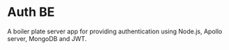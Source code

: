 ﻿# Auth BE
A boiler plate server app for providing authentication using Node.js, Apollo server, MongoDB and JWT.